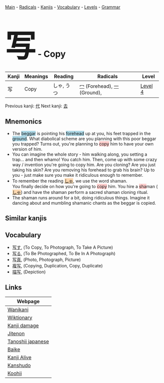 <style> bigfont {font-size: 100px}</style>
[Main](../index.md) -
[Radicals](../radicals.md) -
[Kanjis](../kanjis.md) -
[Vocabulary](../vocabulary.md) -
[Levels](../levels.md) -
[Grammar](../grammar.md)
# <bigfont> 写</bigfont> - Copy 

| Kanji | Meanings | Reading | Radicals | Level |
| --- | --- | --- | --- | --- |
| 写 | Copy | しゃ, うつ | [冖](../radicals/冖.md) (Forehead), [一](../radicals/一.md) (Ground),  | [Level 4](../levels/wk_level4.md) |

Previous kanji: [代](代.md) Next kanji: [去](去.md) 

## Mnemonics
 * The <span style="background-color:#ADD8E6"> beggar</span> is pointing his <span style="background-color:#ADD8E6"> forehead</span> up at you, his feet trapped in the <span style="background-color:#ADD8E6"> ground</span>. What diabolical scheme are you planning with this poor beggar you trapped? Turns out, you're planning to <span style="background-color:#ffcccb"> copy</span> him to have your own version of him.
* You can imagine the whole story - him walking along, you setting a trap... and then whamo! You catch him. Then, come up with some crazy way / invention you're going to copy him. Are you cloning? Are you just taking his skin? Are you removing his forehead to grab his brain? Up to you - just make sure you make it ridiculous enough to remember.
* To remember the reading <span style="background-color:#fed8b1"> [しゃ](https://jisho.org/search/しゃ)</span>, we use the word shaman.<br />You finally decide on how you're going to <span style="background-color:#ffcccb"> copy</span> him. You hire a <span style="background-color:#ffcccb"> sha</span>man (<span style="background-color:#fed8b1"> [しゃ](https://jisho.org/search/しゃ)</span>) and have the shaman perform a sacred shaman cloning ritual.
* The shaman runs around for a bit, doing ridiculous things. Imagine it dancing about and mumbling shamanic chants as the beggar is copied.


## Similar kanjis
 


## Vocabulary
 * [写す](../vocabulary/写.md), (To Copy, To Photograph, To Take A Picture)
* [写る](../vocabulary/写.md), (To Be Photographed, To Be In A Photograph)
* [写真](../vocabulary/写.md), (Photo, Photograph, Picture)
* [複写](../vocabulary/写.md), (Copying, Duplication, Copy, Duplicate)
* [描写](../vocabulary/写.md), (Depiction)



## Links 

| Webpage |
| --- |
| [Wanikani          ](https://www.wanikani.com/kanji/写) |
| [Wiktionary        ](https://en.wiktionary.org/wiki/写) |
| [Kanji damage      ](http://www.kanjidamage.com/kanji/search?utf8=✓&q=写) |
| [Jitenon           ](https://jitenon.com/kanji/写) |
| [Tanoshii japanese ](https://www.tanoshiijapanese.com/dictionary/kanji.cfm?k=写) |
| [Baike             ](https://baike.baidu.com/item/写) |
| [Kanji Alive       ](https://app.kanjialive.com/写) |
| [Kanshudo          ](https://www.kanshudo.com/searchmn?q=写) |
| [Koohii            ](https://kanji.koohii.com/study/kanji/写) |
